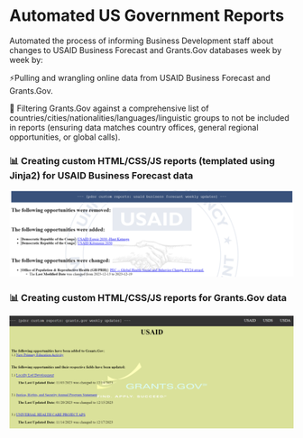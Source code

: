 # Automated US Government Reports

Automated the process of informing Business Development staff about changes to USAID Business Forecast and Grants.Gov databases week by week by:

⚡Pulling and wrangling online data from USAID Business Forecast and Grants.Gov. 

🔎 Filtering Grants.Gov against a comprehensive list of countries/cities/nationalities/languages/linguistic groups to not be included in reports (ensuring data matches country offices, general regional opportunities, or global calls).

### 📊 Creating custom HTML/CSS/JS reports (templated using Jinja2) for USAID Business Forecast data

![USAID Report](https://github.com/nzh2534/usg_reports/blob/main/usaidreport.png)

### 📊 Creating custom HTML/CSS/JS reports for Grants.Gov data

![Grants.Gov Report](https://github.com/nzh2534/usg_reports/blob/main/grantsgov.png)
